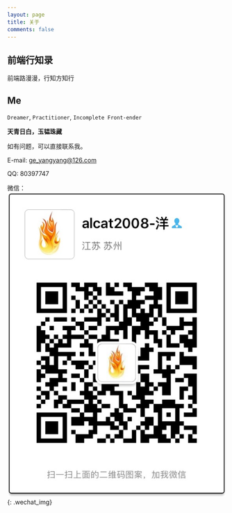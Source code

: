 ```yaml
---
layout: page
title: 关于
comments: false
---
```


## 前端行知录

前端路漫漫，行知方知行

## Me

`Dreamer`, `Practitioner`, `Incomplete Front-ender`

**天青日白，玉韫珠藏**


如有问题，可以直接联系我。

E-mail: [ge_yangyang@126.com](mailto:ge_yangyang@126.com)

QQ: 80397747

微信： ![wechat](../images/wechat.jpeg){: .wechat_img}

